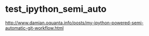 test_ipython_semi_auto
======================

http://www.damian.oquanta.info/posts/my-ipython-powered-semi-automatic-git-workflow.html
